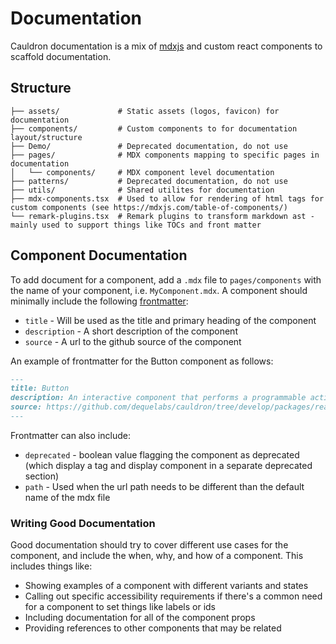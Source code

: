 # Documentation

Cauldron documentation is a mix of [mdxjs](https://mdxjs.com/) and custom react components to scaffold documentation.

## Structure

```
├── assets/             # Static assets (logos, favicon) for documentation
├── components/         # Custom components to for documentation layout/structure
├── Demo/               # Deprecated documentation, do not use
├── pages/              # MDX components mapping to specific pages in documentation
│   └── components/     # MDX component level documentation
├── patterns/           # Deprecated documentation, do not use
├── utils/              # Shared utilites for documentation
├── mdx-components.tsx  # Used to allow for rendering of html tags for custom components (see https://mdxjs.com/table-of-components/)
└── remark-plugins.tsx  # Remark plugins to transform markdown ast - mainly used to support things like TOCs and front matter
```

## Component Documentation

To add document for a component, add a `.mdx` file to `pages/components` with the name of your component, i.e. `MyComponent.mdx`. A component should minimally include the following [frontmatter](https://mdxjs.com/guides/frontmatter/):

- `title` - Will be used as the title and primary heading of the component
- `description` - A short description of the component
- `source` - A url to the github source of the component

An example of frontmatter for the Button component as follows:

```md
---
title: Button
description: An interactive component that performs a programmable action when activated by the user.
source: https://github.com/dequelabs/cauldron/tree/develop/packages/react/src/components/Button/index.tsx
---
```

Frontmatter can also include:

- `deprecated` - boolean value flagging the component as deprecated (which display a tag and display component in a separate deprecated section)
- `path` - Used when the url path needs to be different than the default name of the mdx file

### Writing Good Documentation

Good documentation should try to cover different use cases for the component, and include the when, why, and how of a component. This includes things like:

- Showing examples of a component with different variants and states
- Calling out specific accessibility requirements if there's a common need for a component to set things like labels or ids
- Including documentation for all of the component props
- Providing references to other components that may be related
